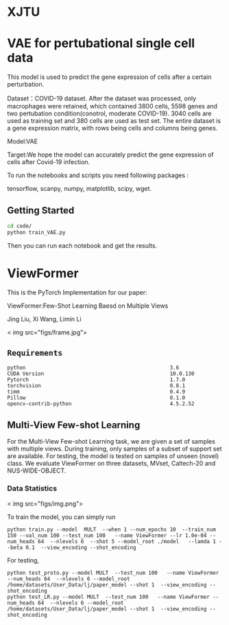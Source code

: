 # XJTU
# VAE for pertubational single cell data

This model is used to predict the gene expression of cells after a certain perturbation.

Dataset：COVID-19 dataset. After the dataset was processed, only macrophages were retained, which contained 3800 cells, 5598 genes and two pertubation condition(conotrol, moderate COVID-19).
3040 cells are used as training set and 380 cells are used as test set. The entire dataset is a gene expression matrix, with rows being cells and columns being genes.

Model:VAE

Target:We hope the model can accurately predict the gene expression of cells after Covid-19 infection.

To run the notebooks and scripts you need following packages :

tensorflow, scanpy, numpy, matplotlib, scipy, wget.


## Getting Started

```bash
cd code/
python train_VAE.py

```

Then you can run each notebook and get the results.

# **ViewFormer**

This is the PyTorch Implementation for our paper:

ViewFormer:Few-Shot Learning Baesd on Multiple Views

Jing Liu, Xi Wang, Limin Li

< img src="figs/frame.jpg">


## `Requirements`

    python                                               3.6 
    CUDA Version                                         10.0.130
    Pytorch                                              1.7.0
    torchvision                                          0.8.1
    timm                                                 0.4.9
    Pillow                                               8.1.0
    opencv-contrib-python                                4.5.2.52
 





## Multi-View Few-shot Learning 

For the Multi-View Few-shot Learning task, we are given a set of samples with multiple views. 
During training, only samples of a subset of support set are available. For testing, the model is tested
on samples of unseen (novel) class. We evaluate ViewFormer on three datasets, 
MVset, Caltech-20 and NUS-WIDE-OBJECT. 


### Data Statistics

< img src="figs/img.png">

To train the model, you can simply run
```angular2html
python train.py --model  MULT  --when 1 --num_epochs 10  --train_num 150 --val_num 100 --test_num 100   --name ViewFormer --lr 1.0e-04 --num_heads 64  --nlevels 6  --shot 5 --model_root ./model   --lamda 1 --beta 0.1  --view_encoding --shot_encoding
```
For testing, 
```angular2html
python test_proto.py --model MULT  --test_num 100   --name ViewFormer --num_heads 64  --nlevels 6 --model_root /home/datasets/User_Data/lj/paper_model --shot 1  --view_encoding --shot_encoding
python test_LR.py --model MULT  --test_num 100   --name ViewFormer --num_heads 64  --nlevels 6 --model_root /home/datasets/User_Data/lj/paper_model --shot 1  --view_encoding --shot_encoding
